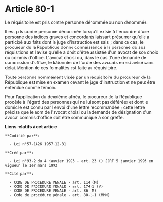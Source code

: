 # Article 80-1

Le réquisitoire est pris contre personne dénommée ou non dénommée.

Il est pris contre personne dénommée lorsqu'il existe à l'encontre d'une personne des indices graves et concordants laissant
présumer qu'elle a participé aux faits dont le juge d'instruction est saisi ; dans ce cas, le procureur de la République
donne connaissance à la personne de ses réquisitions et l'avise qu'elle a droit d'être assistée d'un avocat de son choix ou
commis d'office. L'avocat choisi ou, dans le cas d'une demande de commission d'office, le bâtonnier de l'ordre des avocats en
est avisé sans délai. Mention de ces formalités est faite au réquisitoire.

Toute personne nommément visée par un réquisitoire du procureur de la République est mise en examen devant le juge
d'instruction et ne peut être entendue comme témoin.

Pour l'application du deuxième alinéa, le procureur de la République procède à l'égard des personnes qui ne lui sont pas
déférées et dont le domicile est connu par l'envoi d'une lettre recommandée ; cette lettre précise que le nom de l'avocat
choisi ou la demande de désignation d'un avocat commis d'office doit être communiqué à son greffe.

**Liens relatifs à cet article**

	**Codifié par**:

	  - Loi n°57-1426 1957-12-31

	**Créé par**:

	  - Loi n°93-2 du 4 janvier 1993 - art. 23 () JORF 5 janvier 1993 en vigueur le 1er mars 1993

	**Cité par**:

	  - CODE DE PROCEDURE PENALE - art. 114 (M)
	  - CODE DE PROCEDURE PENALE - art. 174-1 (V)
	  - CODE DE PROCEDURE PENALE - art. 86 (M)
	  - Code de procédure pénale - art. 80-1-1 (MMN)
